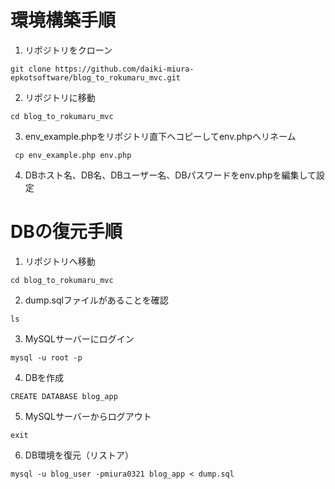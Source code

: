 # 環境構築手順
1. リポジトリをクローン

``` git clone https://github.com/daiki-miura-epkotsoftware/blog_to_rokumaru_mvc.git ```

2. リポジトリに移動

``` cd blog_to_rokumaru_mvc ```

3. env_example.phpをリポジトリ直下へコピーしてenv.phpへリネーム

``` cp env_example.php env.php```

4. DBホスト名、DB名、DBユーザー名、DBパスワードをenv.phpを編集して設定

# DBの復元手順
1. リポジトリへ移動

``` cd blog_to_rokumaru_mvc ```

2. dump.sqlファイルがあることを確認

``` ls ```

3. MySQLサーバーにログイン

``` mysql -u root -p ```

4. DBを作成

``` CREATE DATABASE blog_app ```

5. MySQLサーバーからログアウト

``` exit ```

6. DB環境を復元（リストア）

``` mysql -u blog_user -pmiura0321 blog_app < dump.sql ```
